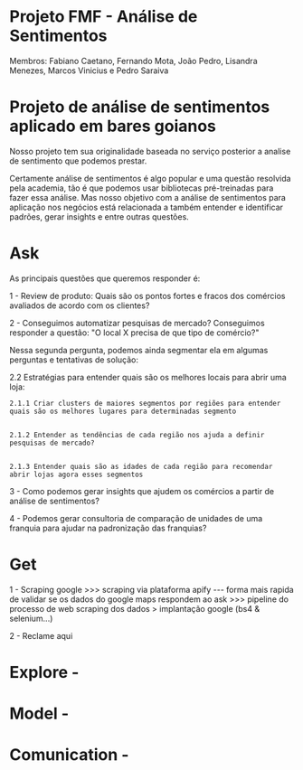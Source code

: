 # Projeto FMF - Análise de Sentimentos


Membros: Fabiano Caetano, Fernando Mota, João Pedro, Lisandra Menezes, Marcos Vinicius e Pedro Saraiva


# Projeto de análise de sentimentos aplicado em bares goianos

Nosso projeto tem sua originalidade baseada no serviço posterior a analise de sentimento que podemos prestar. 

Certamente análise de sentimentos é algo popular e uma questão resolvida pela academia, tão é que podemos usar bibliotecas pré-treinadas para fazer essa análise. Mas nosso objetivo com a análise de sentimentos para aplicação nos negócios está relacionada a também entender e identificar padrões, gerar insights e entre outras questões.


# Ask


As principais questões que queremos responder é:


1 - Review de produto: Quais são os pontos fortes e fracos dos comércios avaliados de acordo com os clientes?


2 - Conseguimos automatizar pesquisas de mercado? Conseguimos responder a questão: "O local X precisa de que tipo de comércio?"


Nessa segunda pergunta, podemos ainda segmentar ela em algumas perguntas e tentativas de solução:


2.2 Estratégias para entender quais são os melhores locais para abrir uma loja:


    2.1.1 Criar clusters de maiores segmentos por regiões para entender quais são os melhores lugares para determinadas segmento

    
    2.1.2 Entender as tendências de cada região nos ajuda a definir pesquisas de mercado?

    
    2.1.3 Entender quais são as idades de cada região para recomendar abrir lojas agora esses segmentos


3 - Como podemos gerar insights que ajudem os comércios a partir de análise de sentimentos?


4 - Podemos gerar consultoria de comparação de unidades de uma franquia para ajudar na padronização das franquias?


# Get

1 - Scraping google 
    >>> scraping via plataforma apify --- forma mais rapida de validar se os dados do google maps respondem ao ask 
    >>> pipeline do processo de web scraping dos dados > implantação google (bs4 & selenium...)

2 - Reclame aqui 


# Explore -


# Model -


# Comunication -



